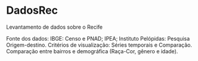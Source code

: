 # DadosRec
Levantamento de dados sobre o Recife

Fonte dos dados: IBGE: Censo e PNAD; IPEA; Instituto Pelópidas: Pesquisa Origem-destino.
Critérios de visualização: Séries temporais e Comparação.
Comparação entre bairros e demográfica (Raça-Cor, gênero e idade).
